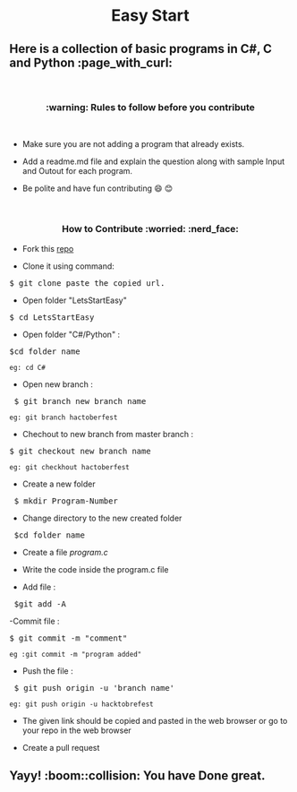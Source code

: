 <h1 align ="center">Easy Start</h1>

<h2> Here is a collection of basic programs in C#, C and Python :page_with_curl: </h2>
<br/>
<h3 align="center"> :warning: Rules to follow before you contribute</h3>
<br/>

- Make sure you are not adding a program that already exists.

- Add a readme.md file and explain the question along with sample Input and Outout for each program.

- Be polite and have fun contributing :smile: :blush:
<br/>

<a name="contibute">
    <h3 align="center"> How to Contribute :worried: :nerd_face: </h3>
    
- Fork this [repo](https://github.com/SrishtiSK01/LetsStartEasy)

- Clone it using command:
<pre>$ git clone paste_the_copied_url.</pre>

- Open folder "LetsStartEasy"
<pre>$ cd LetsStartEasy</pre>

- Open folder "C#/Python" :
<pre>$cd folder_name</pre>
    eg: cd C#
    
- Open new branch :
<pre> $ git branch new_branch_name</pre>
    eg: git branch hactoberfest

- Chechout to new branch from master branch :
<pre>$ git checkout new_branch_name</pre>
    eg: git checkhout hactoberfest
    
- Create a new folder
<pre> $ mkdir Program-Number</pre>

- Change directory to the new created folder
<pre> $cd folder_name</pre>

- Create a file *program.c*

- Write the code inside the program.c file

- Add file :
<pre> $git add -A</pre>

-Commit file :
<pre>$ git commit -m "comment"</pre>
    eg :git commit -m "program added"
    
- Push the file :
<pre> $ git push origin -u 'branch_name'</pre>
    eg: git push origin -u hacktobrefest
    
- The given link should be copied and pasted in the web browser or go to your repo in the web browser

- Create a pull request

<h2>Yayy! :boom::collision: You have Done great. </h2>
